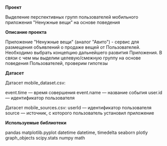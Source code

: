 **Проект**

 Выделение перспективных групп пользователей мобильного приложения "Ненужные вещи" на основе поведения

**Описание проекта**

Приложение "Ненужные вещи" (аналог "Авито") - сервис для размещения объявлений о продаже вещей от Пользователей.
Необходимо выбрать концепцию дальнейшего развития Приложения. В связи с чем мы выделим целевую/смежную группу
на основе поведения Пользователей, проверим гипотезы


**Датасет** 

Датасет mobile_dataset.csv:

event.time — время совершения
event.name — название события
user.id — идентификатор пользователя

Датасет mobile_sources.csv:
userId — идентификатор пользователя
source — источник, с которого пользователь установил приложение


**Используемые библиотеки**

pandas 
matplotlib.pyplot 
datetime datetime, timedelta
seaborn 
plotly graph_objects 
scipy.stats 
numpy 
math 
